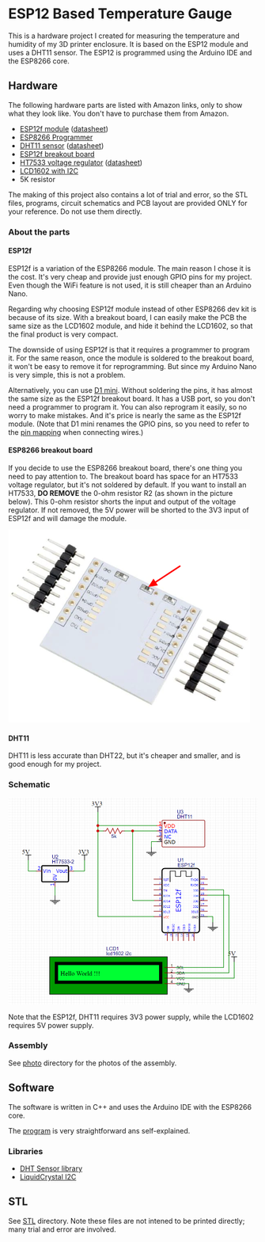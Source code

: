 ESP12 Based Temperature Gauge
==================================

This is a hardware project I created for measuring the temperature and humidity of my 3D printer enclosure.
It is based on the ESP12 module and uses a DHT11 sensor.  The ESP12 is programmed using the Arduino IDE and the ESP8266 core.


## Hardware

The following hardware parts are listed with Amazon links, only to show what they look like.
You don't have to purchase them from Amazon.

- [ESP12f module](https://www.amazon.ca/dp/B07YYLQJGN) ([datasheet](doc/esp-12f_product_specification_en.pdf))
- [ESP8266 Programmer](https://www.amazon.ca/dp/B08BXMGVNM)
- [DHT11 sensor](https://www.amazon.ca/dp/B07DH7ZVMZ) ([datasheet](doc/DHT11-Technical-Data-Sheet-Translated-Version-1143054.pdf))
- [ESP12f breakout board](https://www.amazon.ca/dp/B0C1N2R49Z)
- [HT7533 voltage regulator](https://www.amazon.ca/dp/B09PBL3HVB) ([datasheet](doc/HT75xx-3v140.pdf))
- [LCD1602 with I2C](https://www.amazon.ca/dp/B07S7PJYM6)
- 5K resistor

The making of this project also contains a lot of trial and error,
so the STL files, programs, circuit schematics and PCB layout are provided ONLY for your reference.
Do not use them directly.


### About the parts


#### ESP12f

ESP12f is a variation of the ESP8266 module. The main reason I chose it is the cost.
It's very cheap and provide just enough GPIO pins for my project.
Even though the WiFi feature is not used, it is still cheaper than an Arduino Nano.

Regarding why choosing ESP12f module instead of other ESP8266 dev kit is because of its size.
With a breakout board, I can easily make the PCB the same size as the LCD1602 module,
and hide it behind the LCD1602, so that the final product is very compact.

The downside of using ESP12f is that it requires a programmer to program it.
For the same reason, once the module is soldered to the breakout board,
it won't be easy to remove it for reprogramming. But since my Arduino Nano is very simple, this is not a problem.

Alternatively, you can use [D1 mini](https://www.amazon.ca/dp/B09H6K2JQY).
Without soldering the pins, it has almost the same size as the ESP12f breakout board.
It has a USB port, so you don't need a programmer to program it.
You can also reprogram it easily, so no worry to make mistakes.
And it's price is nearly the same as the ESP12f module.
(Note that D1 mini renames the GPIO pins, so you need to refer to the [pin mapping](doc/pin-mapping.png) when connecting wires.)


#### ESP8266 breakout board

If you decide to use the ESP8266 breakout board, there's one thing you need to pay attention to.
The breakout board has space for an HT7533 voltage regulator, but it's not soldered by default.
If you want to install an HT7533, **DO REMOVE** the 0-ohm resistor R2 (as shown in the picture below).
This 0-ohm resistor shorts the input and output of the voltage regulator. If not removed, the 5V power will be shorted to the 3V3 input of ESP12f and will damage the module.

[![ESP12f breakout board](doc/esp8266-breakout-board.png)](doc/esp8266-breakout-board.png)




#### DHT11

DHT11 is less accurate than DHT22, but it's cheaper and smaller, and is good enough for my project.


### Schematic

![schematic](schematic/schematic.png)

Note that the ESP12f, DHT11 requires 3V3 power supply, while the LCD1602 requires 5V power supply.


### Assembly

See [photo](photo) directory for the photos of the assembly.


## Software

The software is written in C++ and uses the Arduino IDE with the ESP8266 core.

The [program](esp12-temperature-gauge.ino) is very straightforward ans self-explained.

### Libraries

- [DHT Sensor library](https://www.arduino.cc/reference/en/libraries/dht-sensor-library/)
- [LiquidCrystal I2C](https://www.arduino.cc/reference/en/libraries/liquidcrystal-i2c/)


## STL

See [STL](stl) directory. Note these files are not intened to be printed directly; many trial and error are involved.
